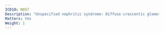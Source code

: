 ```yaml
---
ICD10: N057
Description: "Unspecified nephritic syndrome: Diffuse crescentic glomerulonephritis"
Matters: Yes
Weight: 1
---
```

